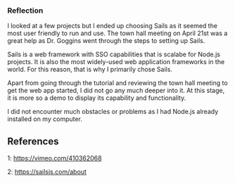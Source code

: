 ### Reflection

I looked at a few projects but I ended up choosing Sails as it seemed the most user friendly to run and use. The town hall meeting on April 21st was a great help as Dr. Goggins went through the steps to setting up Sails.

Sails is a web framework with SSO capabilities that is scalabe for Node.js projects. It is also the most widely-used web application frameworks in the world. For this reason, that is why I primarily chose Sails.

Apart from going through the tutorial and reviewing the town hall meeting to get the web app started, I did not go any much deeper into it. At this stage, it is more so a demo to display its capability and functionality.

I did not encounter much obstacles or problems as I had Node.js already installed on my computer.

## References
1: https://vimeo.com/410362068

2: https://sailsjs.com/about
